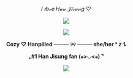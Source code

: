 <p align="center"> 𝐼 𝓁𝑜𝓋𝑒 𝐻𝒶𝓃 𝒥𝒾𝓈𝓊𝓃𝑔 ♡</p>
<p align="center"> <img src="https://github.com/user-attachments/assets/2ee2d21a-d7ef-43fd-b35b-179fbb4da894" </p>


<p align="center"> <img src="https://github.com/user-attachments/assets/0e6707bc-21e6-48d6-9963-e2085cf5b202" </p>

**<p align="center">Cozy ♡ Hanpilled ──── ୨୧ ──── she/her ᶻ 𝗓 𐰁 </p>**
**<p align="center"> ⌞#1 Han Jisung fan (๑>◡<๑) ⌝ </p>**

<p align="center"> <img src="https://github.com/user-attachments/assets/fc339fa4-5a1f-4f2d-a6bd-3398dd51b81e" </p>
